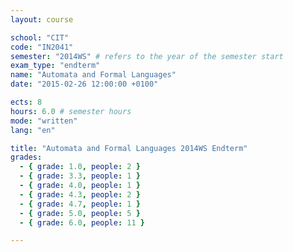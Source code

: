```yaml
---
layout: course

school: "CIT"
code: "IN2041"
semester: "2014WS" # refers to the year of the semester start
exam_type: "endterm"
name: "Automata and Formal Languages"
date: "2015-02-26 12:00:00 +0100"

ects: 8
hours: 6.0 # semester hours
mode: "written"
lang: "en"

title: "Automata and Formal Languages 2014WS Endterm"
grades:
  - { grade: 1.0, people: 2 }
  - { grade: 3.3, people: 1 }
  - { grade: 4.0, people: 1 }
  - { grade: 4.3, people: 2 }
  - { grade: 4.7, people: 1 }
  - { grade: 5.0, people: 5 }
  - { grade: 6.0, people: 11 }

---
```

